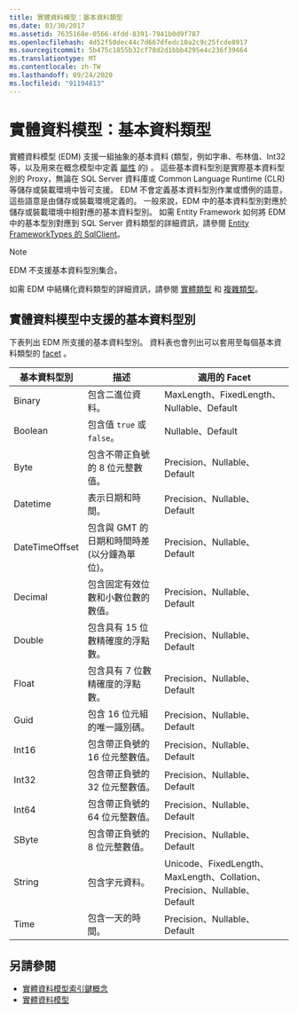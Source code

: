 ```yaml
---
title: 實體資料模型：基本資料類型
ms.date: 03/30/2017
ms.assetid: 7635168e-0566-4fdd-8391-7941b0d9f787
ms.openlocfilehash: 4d52f50dec44c7d667dfedc10a2c9c25fcde8917
ms.sourcegitcommit: 5b475c1855b32cf78d2d1bbb4295e4c236f39464
ms.translationtype: MT
ms.contentlocale: zh-TW
ms.lasthandoff: 09/24/2020
ms.locfileid: "91194813"
---
```

# <a name="entity-data-model-primitive-data-types"></a>實體資料模型：基本資料類型

實體資料模型 (EDM) 支援一組抽象的基本資料 (類型，例如字串、布林值、Int32 等，以及用來在概念模型中定義 [屬性](property.md) 的) 。 這些基本資料型別是實際基本資料型別的 Proxy，無論在 SQL Server 資料庫或 Common Language Runtime (CLR) 等儲存或裝載環境中皆可支援。 EDM 不會定義基本資料型別作業或慣例的語意，這些語意是由儲存或裝載環境定義的。 一般來說，EDM 中的基本資料型別對應於儲存或裝載環境中相對應的基本資料型別。 如需 Entity Framework 如何將 EDM 中的基本型別對應到 SQL Server 資料類型的詳細資訊，請參閱 [Entity FrameworkTypes 的 SqlClient](./ef/sqlclient-for-ef-types.md)。  
  
> [!NOTE]
> EDM 不支援基本資料型別集合。  
  
 如需 EDM 中結構化資料類型的詳細資訊，請參閱 [實體類型](entity-type.md) 和 [複雜類型](complex-type.md)。  
  
## <a name="primitive-data-types-supported-in-the-entity-data-model"></a>實體資料模型中支援的基本資料型別  

 下表列出 EDM 所支援的基本資料型別。 資料表也會列出可以套用至每個基本資料類型的 [facet](facet.md) 。  
  
|基本資料型別|描述|適用的 Facet|  
|-------------------------|-----------------|-----------------------|  
|Binary|包含二進位資料。|MaxLength、FixedLength、Nullable、Default|  
|Boolean|包含值 `true` 或`false`。|Nullable、Default|  
|Byte|包含不帶正負號的 8 位元整數值。|Precision、Nullable、Default|  
|Datetime|表示日期和時間。|Precision、Nullable、Default|  
|DateTimeOffset|包含與 GMT 的日期和時間時差 (以分鐘為單位)。|Precision、Nullable、Default|  
|Decimal|包含固定有效位數和小數位數的數值。|Precision、Nullable、Default|  
|Double|包含具有 15 位數精確度的浮點數。|Precision、Nullable、Default|  
|Float|包含具有 7 位數精確度的浮點數。|Precision、Nullable、Default|  
|Guid|包含 16 位元組的唯一識別碼。|Precision、Nullable、Default|  
|Int16|包含帶正負號的 16 位元整數值。|Precision、Nullable、Default|  
|Int32|包含帶正負號的 32 位元整數值。|Precision、Nullable、Default|  
|Int64|包含帶正負號的 64 位元整數值。|Precision、Nullable、Default|  
|SByte|包含帶正負號的 8 位元整數值。|Precision、Nullable、Default|  
|String|包含字元資料。|Unicode、FixedLength、MaxLength、Collation、Precision、Nullable、Default|  
|Time|包含一天的時間。|Precision、Nullable、Default|  
  
## <a name="see-also"></a>另請參閱

- [實體資料模型索引鍵概念](entity-data-model-key-concepts.md)
- [實體資料模型](entity-data-model.md)
